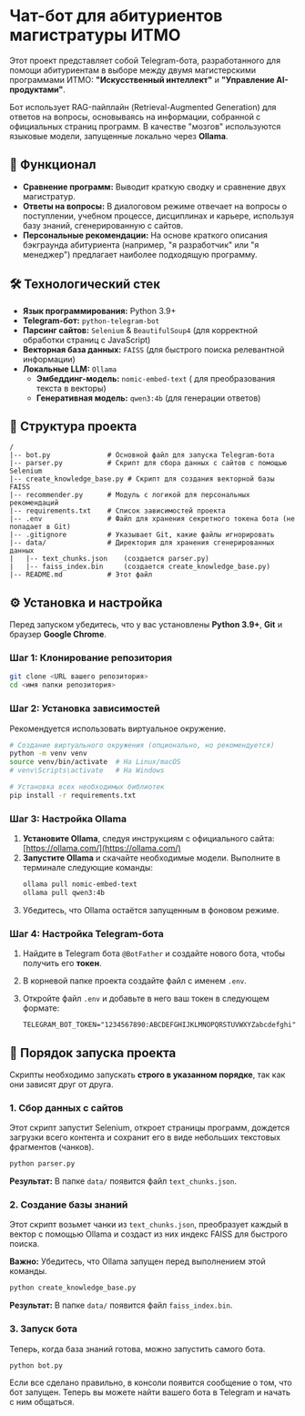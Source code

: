 # Чат-бот для абитуриентов магистратуры ИТМО

Этот проект представляет собой Telegram-бота, разработанного для помощи абитуриентам в выборе между двумя магистерскими программами ИТМО: **"Искусственный интеллект"** и **"Управление AI-продуктами"**.

Бот использует RAG-пайплайн (Retrieval-Augmented Generation) для ответов на вопросы, основываясь на информации, собранной с официальных страниц программ. В качестве "мозгов" используются языковые модели, запущенные локально через **Ollama**.

## 🚀 Функционал

-   **Сравнение программ:** Выводит краткую сводку и сравнение двух магистратур.
-   **Ответы на вопросы:** В диалоговом режиме отвечает на вопросы о поступлении, учебном процессе, дисциплинах и карьере, используя базу знаний, сгенерированную с сайтов.
-   **Персональные рекомендации:** На основе краткого описания бэкграунда абитуриента (например, "я разработчик" или "я менеджер") предлагает наиболее подходящую программу.

## 🛠️ Технологический стек

-   **Язык программирования:** Python 3.9+
-   **Telegram-бот:** `python-telegram-bot`
-   **Парсинг сайтов:** `Selenium` & `BeautifulSoup4` (для корректной обработки страниц с JavaScript)
-   **Векторная база данных:** `FAISS` (для быстрого поиска релевантной информации)
-   **Локальные LLM:** `Ollama`
    -   **Эмбеддинг-модель:** `nomic-embed-text` ( для преобразования текста в векторы)
    -   **Генеративная модель:** `qwen3:4b` (для генерации ответов)

## 📁 Структура проекта

```
/
|-- bot.py              # Основной файл для запуска Telegram-бота
|-- parser.py           # Скрипт для сбора данных с сайтов с помощью Selenium
|-- create_knowledge_base.py # Скрипт для создания векторной базы FAISS
|-- recommender.py      # Модуль с логикой для персональных рекомендаций
|-- requirements.txt    # Список зависимостей проекта
|-- .env                # Файл для хранения секретного токена бота (не попадает в Git)
|-- .gitignore          # Указывает Git, какие файлы игнорировать
|-- data/               # Директория для хранения сгенерированных данных
|   |-- text_chunks.json    (создается parser.py)
|   |-- faiss_index.bin     (создается create_knowledge_base.py)
|-- README.md           # Этот файл
```

## ⚙️ Установка и настройка

Перед запуском убедитесь, что у вас установлены **Python 3.9+**, **Git** и браузер **Google Chrome**.

### Шаг 1: Клонирование репозитория

```bash
git clone <URL вашего репозитория>
cd <имя папки репозитория>
```

### Шаг 2: Установка зависимостей

Рекомендуется использовать виртуальное окружение.

```bash
# Создание виртуального окружения (опционально, но рекомендуется)
python -m venv venv
source venv/bin/activate  # На Linux/macOS
# venv\Scripts\activate   # На Windows

# Установка всех необходимых библиотек
pip install -r requirements.txt
```

### Шаг 3: Настройка Ollama

1.  **Установите Ollama**, следуя инструкциям с официального сайта: [https://ollama.com/](https://ollama.com/)
2.  **Запустите Ollama** и скачайте необходимые модели. Выполните в терминале следующие команды:
    ```bash
    ollama pull nomic-embed-text
    ollama pull qwen3:4b
    ```
3.  Убедитесь, что Ollama остаётся запущенным в фоновом режиме.

### Шаг 4: Настройка Telegram-бота

1.  Найдите в Telegram бота `@BotFather` и создайте нового бота, чтобы получить его **токен**.
2.  В корневой папке проекта создайте файл с именем `.env`.
3.  Откройте файл `.env` и добавьте в него ваш токен в следующем формате:

    ```
    TELEGRAM_BOT_TOKEN="1234567890:ABCDEFGHIJKLMNOPQRSTUVWXYZabcdefghi"
    ```

## 🚀 Порядок запуска проекта

Скрипты необходимо запускать **строго в указанном порядке**, так как они зависят друг от друга.

### 1. Сбор данных с сайтов

Этот скрипт запустит Selenium, откроет страницы программ, дождется загрузки всего контента и сохранит его в виде небольших текстовых фрагментов (чанков).

```bash
python parser.py
```
**Результат:** В папке `data/` появится файл `text_chunks.json`.

### 2. Создание базы знаний

Этот скрипт возьмет чанки из `text_chunks.json`, преобразует каждый в вектор с помощью Ollama и создаст из них индекс FAISS для быстрого поиска.

**Важно:** Убедитесь, что Ollama запущен перед выполнением этой команды.

```bash
python create_knowledge_base.py
```
**Результат:** В папке `data/` появится файл `faiss_index.bin`.

### 3. Запуск бота

Теперь, когда база знаний готова, можно запустить самого бота.

```bash
python bot.py
```
Если все сделано правильно, в консоли появится сообщение о том, что бот запущен. Теперь вы можете найти вашего бота в Telegram и начать с ним общаться.
